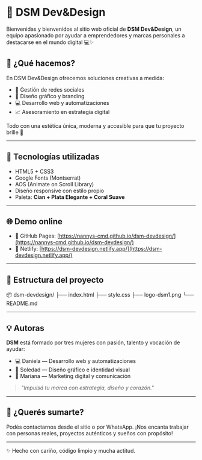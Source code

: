 # 🌟 DSM Dev&Design

Bienvenidas y bienvenidos al sitio web oficial de **DSM Dev&Design**, un equipo apasionado por ayudar a emprendedores y marcas personales a destacarse en el mundo digital 💻✨

## 🎯 ¿Qué hacemos?

En DSM Dev&Design ofrecemos soluciones creativas a medida:

- 📱 Gestión de redes sociales
- 🎨 Diseño gráfico y branding
- 💻 Desarrollo web y automatizaciones
- 📈 Asesoramiento en estrategia digital

Todo con una estética única, moderna y accesible para que tu proyecto brille 🌈

---

## 🧪 Tecnologías utilizadas

- HTML5 + CSS3
- Google Fonts (Montserrat)
- AOS (Animate on Scroll Library)
- Diseño responsive con estilo propio
- Paleta: **Cian + Plata Elegante + Coral Suave**

---

## 🌐 Demo online

- 🔗 GitHub Pages: [https://nannys-cmd.github.io/dsm-devdesign/](https://nannys-cmd.github.io/dsm-devdesign/)
- 🔗 Netlify: [https://dsm-devdesign.netlify.app/](https://dsm-devdesign.netlify.app/)

---

## 📁 Estructura del proyecto

📦 dsm-devdesign/
├── index.html
├── style.css
├── logo-dsm1.png
└── README.md


---

## 💡 Autoras

**DSM** está formado por tres mujeres con pasión, talento y vocación de ayudar:

- 💻 Daniela — Desarrollo web y automatizaciones
- 🎨 Soledad — Diseño gráfico e identidad visual
- 📲 Mariana — Marketing digital y comunicación

> *"Impulsá tu marca con estrategia, diseño y corazón."*

---

## 🚀 ¿Querés sumarte?

Podés contactarnos desde el sitio o por WhatsApp. ¡Nos encanta trabajar con personas reales, proyectos auténticos y sueños con propósito!

---

✨ Hecho con cariño, código limpio y mucha actitud.
